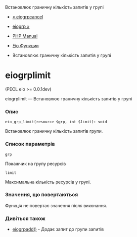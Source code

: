 Встановлює граничну кількість запитів у групі

-   [« eiogrpcancel](function.eio-grp-cancel.html)
    
-   [eiogrp »](function.eio-grp.html)
    
-   [PHP Manual](index.md)
    
-   [Eio Функции](ref.eio.md)
    
-   Встановлює граничну кількість запитів у групі
    

# eiogrplimit

(PECL eio >= 0.0.1dev)

eiogrplimit — Встановлює граничну кількість запитів у групі

### Опис

```methodsynopsis
eio_grp_limit(resource $grp, int $limit): void
```

Встановлює граничну кількість запитів групи.

### Список параметрів

`grp`

Покажчик на групу ресурсів

`limit`

Максимальна кількість ресурсів у групі.

### Значення, що повертаються

Функція не повертає значення після виконання.

### Дивіться також

-   [eiogrpadd()](function.eio-grp-add.html) - Додає запит до групи запитів